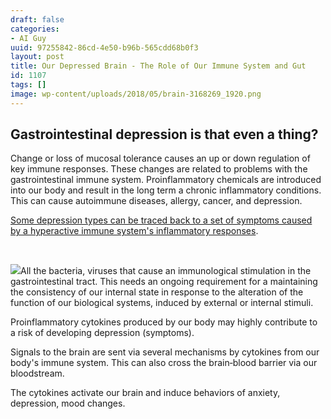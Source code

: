 ```yaml
---
draft: false
categories:
- AI Guy
uuid: 97255842-86cd-4e50-b96b-565cdd68b0f3
layout: post
title: Our Depressed Brain - The Role of Our Immune System and Gut
id: 1107
tags: []
image: wp-content/uploads/2018/05/brain-3168269_1920.png
---
```


## Gastrointestinal depression is that even a thing?
Change or loss of mucosal tolerance causes an&nbsp;up or down regulation of key immune responses. These&nbsp;changes are related to problems&nbsp;with the gastrointestinal immune system. Proinflammatory chemicals are introduced into our body and result in the long term&nbsp;a chronic inflammatory conditions. This can cause autoimmune diseases, allergy, cancer, and depression.

[Some depression types can be&nbsp;traced back to&nbsp;a set of symptoms caused by&nbsp;a&nbsp;hyperactive&nbsp;immune system's inflammatory responses](https://www.ncbi.nlm.nih.gov/pubmed/12401468).

&nbsp;

 ![](https://factastichealth.com/wp-content/uploads/2018/05/Immune-system-chart.png)All the bacteria, viruses that cause an&nbsp;immunological stimulation in the gastrointestinal tract. This needs an ongoing requirement for a&nbsp;maintaining the consistency of our internal state in response to the&nbsp;alteration of the function of our biological systems, induced by external or internal stimuli.

Proinflammatory cytokines produced by our body may&nbsp;highly contribute to a&nbsp;risk of developing depression (symptoms).

Signals to the brain are sent via several mechanisms by cytokines from our body's immune system. This can also&nbsp;cross&nbsp;the brain‐blood barrier via our bloodstream.

The&nbsp;cytokines activate our brain and induce&nbsp;behaviors of anxiety, depression, mood changes.

